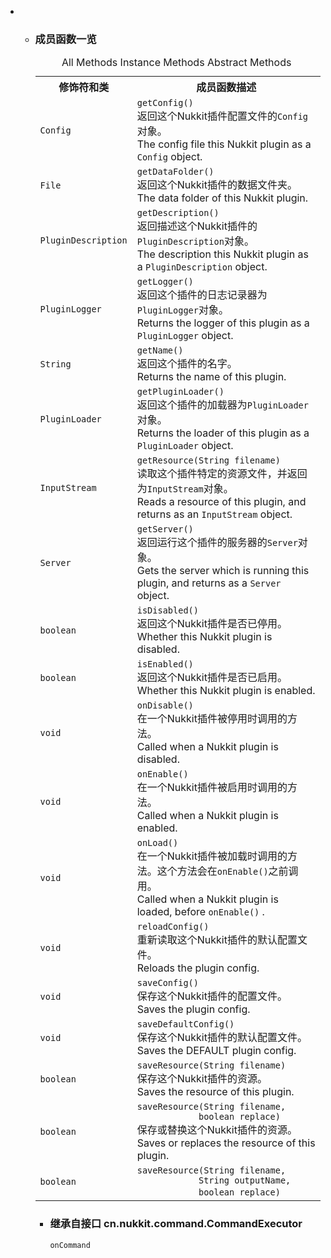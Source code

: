<div class="summary">
<ul class="blockList">
<li class="blockList">
<!-- ========== METHOD SUMMARY =========== -->
<ul class="blockList">
<li class="blockList"><a name="method.summary">
<!--   -->
</a>
<h3>成员函数一览</h3>
<table class="memberSummary" border="0" cellpadding="3" cellspacing="0" summary="Method Summary table, listing methods, and an explanation">
<caption><span id="t0" class="activeTableTab"><span>All Methods</span><span class="tabEnd"> </span></span><span id="t2" class="tableTab"><span><a >Instance Methods</a></span><span class="tabEnd"> </span></span><span id="t3" class="tableTab"><span><a >Abstract Methods</a></span><span class="tabEnd"> </span></span></caption>
<tr>
<th>修饰符和类</th>
<th>成员函数描述</th>
</tr>
<tr id="i0" class="altColor">
<td class="colFirst"><code><a  title="class in cn.nukkit.utils">Config</a></code></td>
<td class="colLast"><code><span class="memberNameLink"><a >getConfig</a></span>()</code>
<div class="block">返回这个Nukkit插件配置文件的<a  title="class in cn.nukkit.utils"><code>Config</code></a>对象。<br/>
 The config file this Nukkit plugin as a <a  title="class in cn.nukkit.utils"><code>Config</code></a> object.</div>
</td>
</tr>
<tr id="i1" class="rowColor">
<td class="colFirst"><code><a  title="class or interface in java.io">File</a></code></td>
<td class="colLast"><code><span class="memberNameLink"><a >getDataFolder</a></span>()</code>
<div class="block">返回这个Nukkit插件的数据文件夹。<br/>
 The data folder of this Nukkit plugin.</div>
</td>
</tr>
<tr id="i2" class="altColor">
<td class="colFirst"><code><a  title="class in cn.nukkit.plugin">PluginDescription</a></code></td>
<td class="colLast"><code><span class="memberNameLink"><a >getDescription</a></span>()</code>
<div class="block">返回描述这个Nukkit插件的<a  title="class in cn.nukkit.plugin"><code>PluginDescription</code></a>对象。<br/>
 The description this Nukkit plugin as a <a  title="class in cn.nukkit.plugin"><code>PluginDescription</code></a> object.</div>
</td>
</tr>
<tr id="i3" class="rowColor">
<td class="colFirst"><code><a  title="class in cn.nukkit.plugin">PluginLogger</a></code></td>
<td class="colLast"><code><span class="memberNameLink"><a >getLogger</a></span>()</code>
<div class="block">返回这个插件的日志记录器为<a  title="class in cn.nukkit.plugin"><code>PluginLogger</code></a>对象。<br/>
 Returns the logger of this plugin as a <a  title="class in cn.nukkit.plugin"><code>PluginLogger</code></a> object.</div>
</td>
</tr>
<tr id="i4" class="altColor">
<td class="colFirst"><code><a  title="class or interface in java.lang">String</a></code></td>
<td class="colLast"><code><span class="memberNameLink"><a >getName</a></span>()</code>
<div class="block">返回这个插件的名字。<br/>
 Returns the name of this plugin.</div>
</td>
</tr>
<tr id="i5" class="rowColor">
<td class="colFirst"><code><a  title="interface in cn.nukkit.plugin">PluginLoader</a></code></td>
<td class="colLast"><code><span class="memberNameLink"><a >getPluginLoader</a></span>()</code>
<div class="block">返回这个插件的加载器为<a  title="interface in cn.nukkit.plugin"><code>PluginLoader</code></a>对象。<br/>
 Returns the loader of this plugin as a <a  title="interface in cn.nukkit.plugin"><code>PluginLoader</code></a> object.</div>
</td>
</tr>
<tr id="i6" class="altColor">
<td class="colFirst"><code><a  title="class or interface in java.io">InputStream</a></code></td>
<td class="colLast"><code><span class="memberNameLink"><a >getResource</a></span>(<a  title="class or interface in java.lang">String</a> filename)</code>
<div class="block">读取这个插件特定的资源文件，并返回为<code>InputStream</code>对象。<br/>
 Reads a resource of this plugin, and returns as an <code>InputStream</code> object.</div>
</td>
</tr>
<tr id="i7" class="rowColor">
<td class="colFirst"><code><a  title="class in cn.nukkit">Server</a></code></td>
<td class="colLast"><code><span class="memberNameLink"><a >getServer</a></span>()</code>
<div class="block">返回运行这个插件的服务器的<a  title="class in cn.nukkit"><code>Server</code></a>对象。<br/>
 Gets the server which is running this plugin, and returns as a <a  title="class in cn.nukkit"><code>Server</code></a> object.</div>
</td>
</tr>
<tr id="i8" class="altColor">
<td class="colFirst"><code>boolean</code></td>
<td class="colLast"><code><span class="memberNameLink"><a >isDisabled</a></span>()</code>
<div class="block">返回这个Nukkit插件是否已停用。<br/>
 Whether this Nukkit plugin is disabled.</div>
</td>
</tr>
<tr id="i9" class="rowColor">
<td class="colFirst"><code>boolean</code></td>
<td class="colLast"><code><span class="memberNameLink"><a >isEnabled</a></span>()</code>
<div class="block">返回这个Nukkit插件是否已启用。<br/>
 Whether this Nukkit plugin is enabled.</div>
</td>
</tr>
<tr id="i10" class="altColor">
<td class="colFirst"><code>void</code></td>
<td class="colLast"><code><span class="memberNameLink"><a >onDisable</a></span>()</code>
<div class="block">在一个Nukkit插件被停用时调用的方法。<br/>
 Called when a Nukkit plugin is disabled.</div>
</td>
</tr>
<tr id="i11" class="rowColor">
<td class="colFirst"><code>void</code></td>
<td class="colLast"><code><span class="memberNameLink"><a >onEnable</a></span>()</code>
<div class="block">在一个Nukkit插件被启用时调用的方法。<br/>
 Called when a Nukkit plugin is enabled.</div>
</td>
</tr>
<tr id="i12" class="altColor">
<td class="colFirst"><code>void</code></td>
<td class="colLast"><code><span class="memberNameLink"><a >onLoad</a></span>()</code>
<div class="block">在一个Nukkit插件被加载时调用的方法。这个方法会在<a ><code>onEnable()</code></a>之前调用。<br/>
 Called when a Nukkit plugin is loaded, before <a ><code>onEnable()</code></a> .</div>
</td>
</tr>
<tr id="i13" class="rowColor">
<td class="colFirst"><code>void</code></td>
<td class="colLast"><code><span class="memberNameLink"><a >reloadConfig</a></span>()</code>
<div class="block">重新读取这个Nukkit插件的默认配置文件。<br/>
 Reloads the plugin config.</div>
</td>
</tr>
<tr id="i14" class="altColor">
<td class="colFirst"><code>void</code></td>
<td class="colLast"><code><span class="memberNameLink"><a >saveConfig</a></span>()</code>
<div class="block">保存这个Nukkit插件的配置文件。<br/>
 Saves the plugin config.</div>
</td>
</tr>
<tr id="i15" class="rowColor">
<td class="colFirst"><code>void</code></td>
<td class="colLast"><code><span class="memberNameLink"><a >saveDefaultConfig</a></span>()</code>
<div class="block">保存这个Nukkit插件的默认配置文件。<br/>
 Saves the DEFAULT plugin config.</div>
</td>
</tr>
<tr id="i16" class="altColor">
<td class="colFirst"><code>boolean</code></td>
<td class="colLast"><code><span class="memberNameLink"><a >saveResource</a></span>(<a  title="class or interface in java.lang">String</a> filename)</code>
<div class="block">保存这个Nukkit插件的资源。<br/>
 Saves the resource of this plugin.</div>
</td>
</tr>
<tr id="i17" class="rowColor">
<td class="colFirst"><code>boolean</code></td>
<td class="colLast"><code><span class="memberNameLink"><a >saveResource</a></span>(<a  title="class or interface in java.lang">String</a> filename,
            boolean replace)</code>
<div class="block">保存或替换这个Nukkit插件的资源。<br/>
 Saves or replaces the resource of this plugin.</div>
</td>
</tr>
<tr id="i18" class="altColor">
<td class="colFirst"><code>boolean</code></td>
<td class="colLast"><code><span class="memberNameLink"><a >saveResource</a></span>(<a  title="class or interface in java.lang">String</a> filename,
            <a  title="class or interface in java.lang">String</a> outputName,
            boolean replace)</code> </td>
</tr>
</table>
<ul class="blockList">
<li class="blockList"><a name="methods.inherited.from.class.cn.nukkit.command.CommandExecutor">
<!--   -->
</a>
<h3>继承自接口 cn.nukkit.command.<a  title="interface in cn.nukkit.command">CommandExecutor</a></h3>
<code><a >onCommand</a></code></li>
</ul>
</li>
</ul>
</li>
</ul>
</div>
